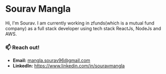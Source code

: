 
# Sourav Mangla
Hi, I'm Sourav. I am currently working in zfunds(which is a mutual fund company) as a full stack developer using tech stack ReactJs, NodeJs and AWS. 


### 📫 Reach out!
- **Email:** mangla.sourav96@gmail.com
- **LinkedIn:** https://www.linkedin.com/in/souravmangla
